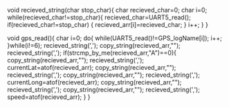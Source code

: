 void recieved_string(char stop_char){
  char recieved_char=0;
	char i=0;
	while(recieved_char!=stop_char){
		recieved_char=UART5_read();
		if(recieved_char!=stop_char) {
			recieved_arr[i]=recieved_char;
		}
		i++;
	}
}




void gps_read(){
	char i=0;
	do{
		while(UART5_read()!=GPS_logName[i]);
		i++;
	}while(i!=6);
	recieved_string(',');
	copy_string(recieved_arr,"");
	recieved_string(',');
	if(strcmp_by_me(recieved_arr,"A")==0){
		copy_string(recieved_arr,"");
		recieved_string(',');
		currentLat=atof(recieved_arr);
		copy_string(recieved_arr,"");
		recieved_string(',');
		copy_string(recieved_arr,"");
		recieved_string(',');
    currentLong=atof(recieved_arr);
		copy_string(recieved_arr,"");
		recieved_string(',');
		copy_string(recieved_arr,"");
		recieved_string(',');
		speed=atof(recieved_arr);
	}
}
